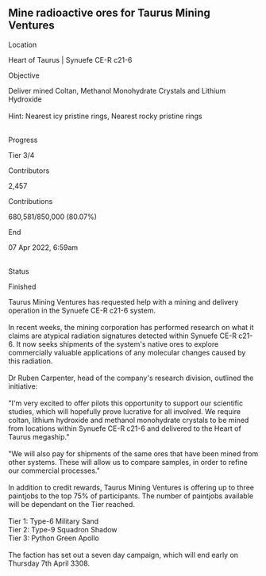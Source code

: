 ## Mine radioactive ores for Taurus Mining Ventures

Location

Heart of Taurus \| Synuefe CE-R c21-6

Objective

Deliver mined Coltan, Methanol Monohydrate Crystals and Lithium
Hydroxide\
\
Hint: Nearest icy pristine rings, Nearest rocky pristine rings

\
Progress

Tier 3/4

Contributors

2,457

Contributions

680,581/850,000 (80.07%)

End

07 Apr 2022, 6:59am

\
Status

Finished

Taurus Mining Ventures has requested help with a mining and delivery
operation in the Synuefe CE-R c21-6 system.\
\
In recent weeks, the mining corporation has performed research on what
it claims are atypical radiation signatures detected within Synuefe CE-R
c21-6. It now seeks shipments of the system\'s native ores to explore
commercially valuable applications of any molecular changes caused by
this radiation.\
\
Dr Ruben Carpenter, head of the company\'s research division, outlined
the initiative:\
\
\"I\'m very excited to offer pilots this opportunity to support our
scientific studies, which will hopefully prove lucrative for all
involved. We require coltan, lithium hydroxide and methanol monohydrate
crystals to be mined from locations within Synuefe CE-R c21-6 and
delivered to the Heart of Taurus megaship.\"\
\
\"We will also pay for shipments of the same ores that have been mined
from other systems. These will allow us to compare samples, in order to
refine our commercial processes.\"\
\
In addition to credit rewards, Taurus Mining Ventures is offering up to
three paintjobs to the top 75% of participants. The number of paintjobs
available will be dependant on the Tier reached.\
\
Tier 1: Type-6 Military Sand\
Tier 2: Type-9 Squadron Shadow\
Tier 3: Python Green Apollo\
\
The faction has set out a seven day campaign, which will end early on
Thursday 7th April 3308.
